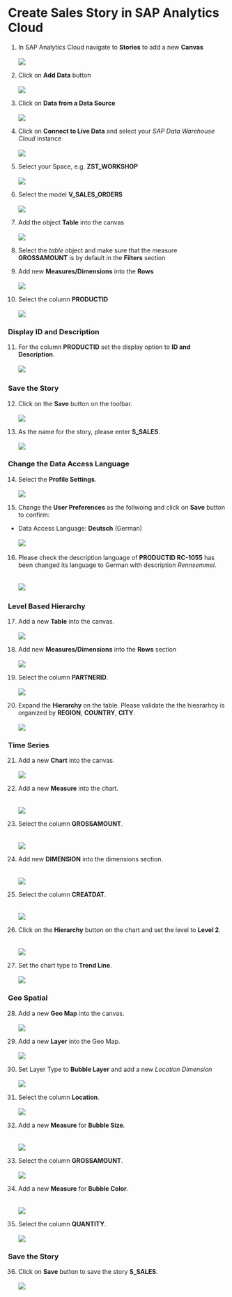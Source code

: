 # Create Sales Story in SAP Analytics Cloud

1. In SAP Analytics Cloud navigate to **Stories** to add a new **Canvas**
  <br><br>![](/exercises/ex3/images/create_sales_story_01.png)

2. Click on **Add Data** button
 <br><br>![](/exercises/ex3/images/create_sales_story_02.png)

3. Click on **Data from a Data Source** 
  <br><br>![](/exercises/ex3/images/create_sales_story_03.png)

4. Click on **Connect to Live Data** and select your *SAP Data Warehouse Cloud* instance
  <br><br>![](/exercises/ex3/images/create_sales_story_04.png)

5. Select your Space, e.g. **ZST_WORKSHOP**
  <br><br>![](/exercises/ex3/images/create_sales_story_05.png)

6. Select the model **V_SALES_ORDERS**
  <br><br>![](/exercises/ex3/images/create_sales_story_06.png)

7. Add the object **Table** into the canvas
  <br><br>![](/exercises/ex3/images/create_sales_story_07.png)
  
8. Select the *table* object and make sure that the measure **GROSSAMOUNT** is by default in the **Filters** section 
9. Add new **Measures/Dimensions** into the **Rows**
  <br><br>![](/exercises/ex3/images/create_sales_story_08.png)
 
10. Select the column **PRODUCTID**
  <br><br>![](/exercises/ex3/images/create_sales_story_09.png)

### Display ID and Description

11. For the column **PRODUCTID** set the display option to **ID and Description**.
  <br><br>![](/exercises/ex3/images/create_sales_story_10.png)

### Save the Story
12. Click on the **Save** button on the toolbar.
  <br><br>![](/exercises/ex3/images/create_sales_story_11.png)

13. As the name for the story, please enter **S_SALES**.
  <br><br>![](/exercises/ex3/images/create_sales_story_12.png)

### Change the Data Access Language 
14. Select the **Profile Settings**.
<br><br>![](/exercises/ex3/images/create_sales_story_13.png)

15. Change the **User Preferences** as the follwoing and click on **Save** button to confirm:
  - Data Access Language: **Deutsch** (German)
  <br><br>![](/exercises/ex3/images/create_sales_story_14.png)

16. Please check the description language of **PRODUCTID RC-1055** has been changed its language to German with description *Rennsemmel*.  
  <br><br>![](/exercises/ex3/images/create_sales_story_15.png)

### Level Based Hierarchy
17. Add a new **Table** into the canvas.
  <br><br>![](/exercises/ex3/images/create_sales_story_20.png)

18. Add new **Measures/Dimensions** into the **Rows** section
  <br><br>![](/exercises/ex3/images/create_sales_story_21.png)

19. Select the column **PARTNERID**.
  <br><br>![](/exercises/ex3/images/create_sales_story_22.png)

20. Expand the **Hierarchy** on the table. Please validate the the hieararhcy is organized by **REGION**, **COUNTRY**, **CITY**.
  <br><br>![](/exercises/ex3/images/create_sales_story_23.png)

### Time Series
21. Add a new **Chart** into the canvas.
  <br><br>![](/exercises/ex3/images/create_sales_story_30.png)
  
22. Add a new **Measure** into the chart.  
  <br><br>![](/exercises/ex3/images/create_sales_story_31.png)
  
23. Select the column **GROSSAMOUNT**.  
  <br><br>![](/exercises/ex3/images/create_sales_story_32.png)
  
24. Add new **DIMENSION** into the dimensions section.  
  <br><br>![](/exercises/ex3/images/create_sales_story_33.png)
  
25. Select the column **CREATDAT**.  
  <br><br>![](/exercises/ex3/images/create_sales_story_34.png)
  
26. Click on the **Hierarchy** button on the chart and set the level to **Level 2**.  
  <br><br>![](/exercises/ex3/images/create_sales_story_35.png)
  
27. Set the chart type to **Trend Line**.
  <br><br>![](/exercises/ex3/images/create_sales_story_36.png)

### Geo Spatial
28. Add a new **Geo Map** into the canvas.
  <br><br>![](/exercises/ex3/images/create_sales_story_40.png)
  
29. Add a new **Layer** into the Geo Map.
  <br><br>![](/exercises/ex3/images/create_sales_story_41.png)
  
30. Set Layer Type to **Bubble Layer** and add a new **Location* Dimension*
  <br><br>![](/exercises/ex3/images/create_sales_story_42.png)
  
31. Select the column **Location**. 
  <br><br>![](/exercises/ex3/images/create_sales_story_43.png)
  
32. Add a new **Measure** for **Bubble Size**.  
  <br><br>![](/exercises/ex3/images/create_sales_story_44.png)
  
33. Select the column **GROSSAMOUNT**.  
  <br>![](/exercises/ex3/images/create_sales_story_45.png)
  
34. Add a new **Measure** for **Bubble Color**.  
  <br><br>![](/exercises/ex3/images/create_sales_story_46.png)
  
35. Select the column **QUANTITY**.   
  <br>![](/exercises/ex3/images/create_sales_story_47.png)

### Save the Story 

36. Click on **Save** button to save the story **S_SALES**.
  <br><br>![](/exercises/ex3/images/create_sales_story_48.png)

